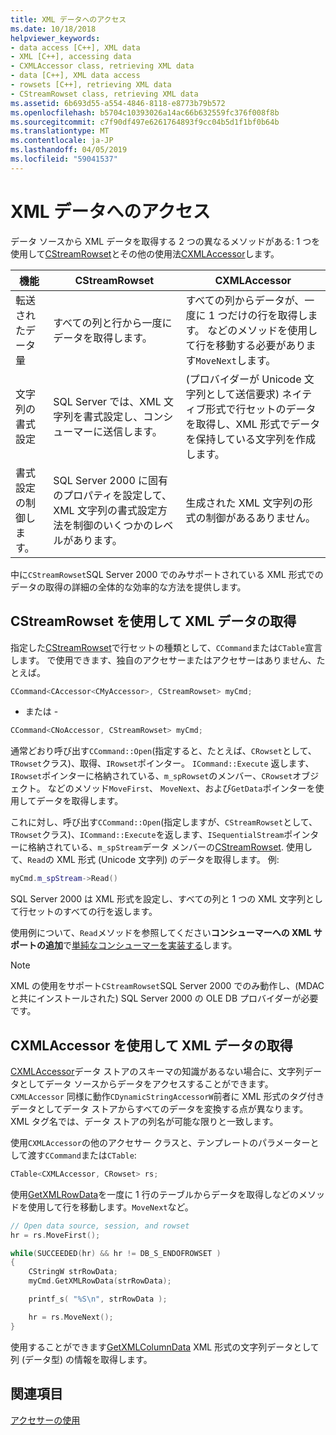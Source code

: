 ```yaml
---
title: XML データへのアクセス
ms.date: 10/18/2018
helpviewer_keywords:
- data access [C++], XML data
- XML [C++], accessing data
- CXMLAccessor class, retrieving XML data
- data [C++], XML data access
- rowsets [C++], retrieving XML data
- CStreamRowset class, retrieving XML data
ms.assetid: 6b693d55-a554-4846-8118-e8773b79b572
ms.openlocfilehash: b5704c10393026a14ac66b632559fc376f008f8b
ms.sourcegitcommit: c7f90df497e6261764893f9cc04b5d1f1bf0b64b
ms.translationtype: MT
ms.contentlocale: ja-JP
ms.lasthandoff: 04/05/2019
ms.locfileid: "59041537"
---
```

# <a name="accessing-xml-data"></a>XML データへのアクセス

データ ソースから XML データを取得する 2 つの異なるメソッドがある: 1 つを使用して[CStreamRowset](../../data/oledb/cstreamrowset-class.md)とその他の使用法[CXMLAccessor](../../data/oledb/cxmlaccessor-class.md)します。

|機能|CStreamRowset|CXMLAccessor|
|-------------------|-------------------|------------------|
|転送されたデータ量|すべての列と行から一度にデータを取得します。|すべての列からデータが、一度に 1 つだけの行を取得します。 などのメソッドを使用して行を移動する必要があります`MoveNext`します。|
|文字列の書式設定|SQL Server では、XML 文字列を書式設定し、コンシューマーに送信します。|(プロバイダーが Unicode 文字列として送信要求) ネイティブ形式で行セットのデータを取得し、XML 形式でデータを保持している文字列を作成します。|
|書式設定の制御します。|SQL Server 2000 に固有のプロパティを設定して、XML 文字列の書式設定方法を制御のいくつかのレベルがあります。|生成された XML 文字列の形式の制御があるありません。|

中に`CStreamRowset`SQL Server 2000 でのみサポートされている XML 形式でのデータの取得の詳細の全体的な効率的な方法を提供します。

## <a name="retrieving-xml-data-using-cstreamrowset"></a>CStreamRowset を使用して XML データの取得

指定した[CStreamRowset](../../data/oledb/cstreamrowset-class.md)で行セットの種類として、`CCommand`または`CTable`宣言します。 で使用できます、独自のアクセサーまたはアクセサーはありません、たとえば。

```cpp
CCommand<CAccessor<CMyAccessor>, CStreamRowset> myCmd;
```

- または -

```cpp
CCommand<CNoAccessor, CStreamRowset> myCmd;
```

通常どおり呼び出す`CCommand::Open`(指定すると、たとえば、`CRowset`として、`TRowset`クラス)、取得、`IRowset`ポインター。 `ICommand::Execute` 返します、`IRowset`ポインターに格納されている、`m_spRowset`のメンバー、`CRowset`オブジェクト。 などのメソッド`MoveFirst`、 `MoveNext`、および`GetData`ポインターを使用してデータを取得します。

これに対し、呼び出す`CCommand::Open`(指定しますが、`CStreamRowset`として、`TRowset`クラス)、`ICommand::Execute`を返します、`ISequentialStream`ポインターに格納されている、`m_spStream`データ メンバーの[CStreamRowset](../../data/oledb/cstreamrowset-class.md). 使用して、`Read`の XML 形式 (Unicode 文字列) のデータを取得します。 例:

```cpp
myCmd.m_spStream->Read()
```

SQL Server 2000 は XML 形式を設定し、すべての列と 1 つの XML 文字列として行セットのすべての行を返します。

使用例について、`Read`メソッドを参照してください**コンシューマーへの XML サポートの追加**で[単純なコンシューマーを実装する](../../data/oledb/implementing-a-simple-consumer.md)します。

> [!NOTE]
> XML の使用をサポート`CStreamRowset`SQL Server 2000 でのみ動作し、(MDAC と共にインストールされた) SQL Server 2000 の OLE DB プロバイダーが必要です。

## <a name="retrieving-xml-data-using-cxmlaccessor"></a>CXMLAccessor を使用して XML データの取得

[CXMLAccessor](../../data/oledb/cxmlaccessor-class.md)データ ストアのスキーマの知識があるない場合に、文字列データとしてデータ ソースからデータをアクセスすることができます。 `CXMLAccessor` 同様に動作`CDynamicStringAccessorW`前者に XML 形式のタグ付きデータとしてデータ ストアからすべてのデータを変換する点が異なります。 XML タグ名では、データ ストアの列名が可能な限りと一致します。

使用`CXMLAccessor`の他のアクセサー クラスと、テンプレートのパラメーターとして渡す`CCommand`または`CTable`:

```cpp
CTable<CXMLAccessor, CRowset> rs;
```

使用[GetXMLRowData](../../data/oledb/cxmlaccessor-getxmlrowdata.md)を一度に 1 行のテーブルからデータを取得しなどのメソッドを使用して行を移動します。`MoveNext`など。

```cpp
// Open data source, session, and rowset
hr = rs.MoveFirst();

while(SUCCEEDED(hr) && hr != DB_S_ENDOFROWSET )
{
    CStringW strRowData;
    myCmd.GetXMLRowData(strRowData);

    printf_s( "%S\n", strRowData );

    hr = rs.MoveNext();
}
```

使用することができます[GetXMLColumnData](../../data/oledb/cxmlaccessor-getxmlcolumndata.md) XML 形式の文字列データとして列 (データ型) の情報を取得します。

## <a name="see-also"></a>関連項目

[アクセサーの使用](../../data/oledb/using-accessors.md)